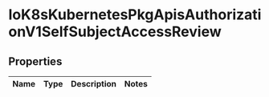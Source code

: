 
# IoK8sKubernetesPkgApisAuthorizationV1SelfSubjectAccessReview

## Properties
Name | Type | Description | Notes
------------ | ------------- | ------------- | -------------



